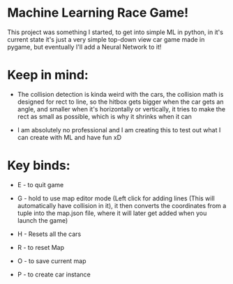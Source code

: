 # Machine Learning Race Game!

This project was something I started, to get into simple ML in python, in it's current state it's just a very simple top-down view car game made in pygame, but eventually I'll add a Neural Network to it!

# Keep in mind:

* The collision detection is kinda weird with the cars, the collision math is designed for rect to line, so the hitbox gets bigger when the car gets an angle, and smaller when it's horizontally or vertically, it tries to make the rect as small as possible, which is why it shrinks when it can

* I am absolutely no professional and I am creating this to test out what I can create with ML and have fun xD

# Key binds: 

* E - to quit game 

* G - hold to use map editor mode (Left click for adding lines (This will automatically have collision in it), it then converts the coordinates from a tuple into the map.json file, where it will later get added when you launch the game)

* H - Resets all the cars
* R - to reset Map 

* O - to save current map 

* P - to create car instance 